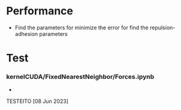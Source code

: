 # Performance
* Find the parameters for minimize the error for find the repulsion-adhesion parameters

# Test
### kernelCUDA/FixedNearestNeighbor/Forces.ipynb
*

TESTEITO [08 Jun 2023]
